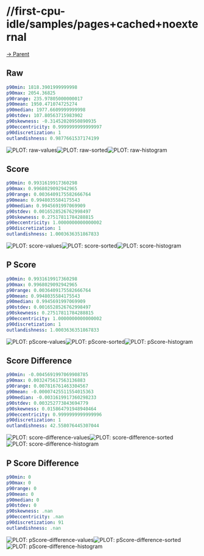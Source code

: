 
# //first-cpu-idle/samples/pages+cached+noexternal

[→ Parent](../..)


## Raw


```yaml
p90min: 1818.3901999999998
p90max: 2054.36825
p90range: 235.97805000000017
p90mean: 1950.471074725274
p90median: 1977.6609999999998
p90stdev: 107.80563715983902
p90skewness: -0.31452020950890935
p90eccentricity: 0.9999999999999997
p90discretization: 1
outlandishness: 0.9877661537174199

```

![PLOT: raw-values](./raw/values.svg)![PLOT: raw-sorted](./raw/sorted.svg)![PLOT: raw-histogram](./raw/histogram.svg)
## Score


```yaml
p90min: 0.9931619917360298
p90max: 0.9968029092942965
p90range: 0.0036409175582666764
p90mean: 0.9948035584175543
p90median: 0.9945691997069909
p90stdev: 0.0016528526762998497
p90skewness: 0.27517811784288815
p90eccentricity: 1.0000000000000002
p90discretization: 1
outlandishness: 1.0003636351867833

```

![PLOT: score-values](./score/values.svg)![PLOT: score-sorted](./score/sorted.svg)![PLOT: score-histogram](./score/histogram.svg)
## P Score


```yaml
p90min: 0.9931619917360298
p90max: 0.9968029092942965
p90range: 0.0036409175582666764
p90mean: 0.9948035584175543
p90median: 0.9945691997069909
p90stdev: 0.0016528526762998497
p90skewness: 0.27517811784288815
p90eccentricity: 1.0000000000000002
p90discretization: 1
outlandishness: 1.0003636351867833

```

![PLOT: pScore-values](./pScore/values.svg)![PLOT: pScore-sorted](./pScore/sorted.svg)![PLOT: pScore-histogram](./pScore/histogram.svg)
## Score Difference


```yaml
p90min: -0.0045691997069908785
p90max: 0.0032475617563136883
p90range: 0.007816761463304567
p90mean: -0.00007425511554015363
p90median: -0.0031619917360298233
p90stdev: 0.003252773843694779
p90skewness: 0.015864791948940464
p90eccentricity: 0.9999999999999996
p90discretization: 1
outlandishness: 42.558076445307044

```

![PLOT: score-difference-values](./score-difference/values.svg)![PLOT: score-difference-sorted](./score-difference/sorted.svg)![PLOT: score-difference-histogram](./score-difference/histogram.svg)
## P Score Difference


```yaml
p90min: 0
p90max: 0
p90range: 0
p90mean: 0
p90median: 0
p90stdev: 0
p90skewness: .nan
p90eccentricity: .nan
p90discretization: 91
outlandishness: .nan

```

![PLOT: pScore-difference-values](./pScore-difference/values.svg)![PLOT: pScore-difference-sorted](./pScore-difference/sorted.svg)![PLOT: pScore-difference-histogram](./pScore-difference/histogram.svg)